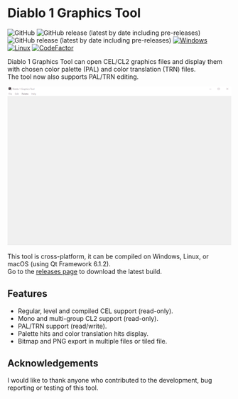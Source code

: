 # Diablo 1 Graphics Tool
![GitHub](https://img.shields.io/github/license/savagesteel/d1-graphics-tool)
![GitHub release (latest by date including pre-releases)](https://img.shields.io/github/v/release/savagesteel/d1-graphics-tool?include_prereleases)
![GitHub release (latest by date including pre-releases)](https://img.shields.io/github/downloads-pre/savagesteel/d1-graphics-tool/latest/total)
[![Windows](https://github.com/savagesteel/d1-graphics-tool/actions/workflows/windows.yml/badge.svg)](https://github.com/savagesteel/d1-graphics-tool/actions/workflows/windows.yml)
[![Linux](https://github.com/savagesteel/d1-graphics-tool/actions/workflows/linux.yml/badge.svg)](https://github.com/savagesteel/d1-graphics-tool/actions/workflows/linux.yml)
[![CodeFactor](https://www.codefactor.io/repository/github/savagesteel/d1-graphics-tool/badge)](https://www.codefactor.io/repository/github/savagesteel/d1-graphics-tool)

Diablo 1 Graphics Tool can open CEL/CL2 graphics files and display them with chosen color palette (PAL) and color translation (TRN) files.  
The tool now also supports PAL/TRN editing.

![Screenshot 1](/images/demo001.gif)

This tool is cross-platform, it can be compiled on Windows, Linux, or macOS (using Qt Framework 6.1.2).  
Go to the [releases page](https://github.com/savagesteel/d1-graphics-tool/releases) to download the latest build.

## Features
- Regular, level and compiled CEL support (read-only).
- Mono and multi-group CL2 support (read-only).
- PAL/TRN support (read/write).
- Palette hits and color translation hits display.
- Bitmap and PNG export in multiple files or tiled file.

## Acknowledgements
I would like to thank anyone who contributed to the development, bug reporting or testing of this tool.
